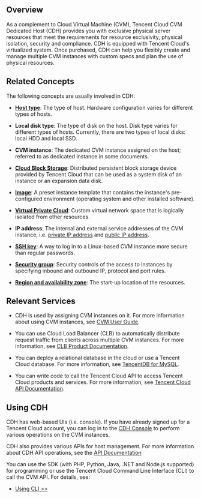 ## Overview
As a complement to Cloud Virtual Machine (CVM), Tencent Cloud CVM Dedicated Host (CDH) provides you with exclusive physical server resources that meet the requirements for resource exclusivity, physical isolation, security and compliance. CDH is equipped with Tencent Cloud's virtualized system. Once purchased, CDH can help you flexibly create and manage multiple CVM instances with custom specs and plan the use of physical resources.

## Related Concepts

The following concepts are usually involved in CDH:

- [**Host type**](<https://intl.cloud.tencent.com/document/product/416/5068>): The type of host. Hardware configuration varies for different types of hosts.

- **Local disk type**: The type of disk on the host. Disk type varies for different types of hosts. Currently, there are two types of local disks: local HDD and local SSD.

- **CVM instance**: The dedicated CVM instance assigned on the host; referred to as dedicated instance in some documents.

- [**Cloud Block Storage**](https://intl.cloud.tencent.com/document/product/213/4953): Distributed persistent block storage device provided by Tencent Cloud that can be used as a system disk of an instance or an expansion data disk.

- [**Image**](<https://intl.cloud.tencent.com/document/product/213/4940>): A preset instance template that contains the instance's pre-configured environment (operating system and other installed software).

- [**Virtual Private Cloud**](<https://intl.cloud.tencent.com/document/product/215/535>): Custom virtual network space that is logically isolated from other resources.

- **IP address**: The internal and external service addresses of the CVM instance, i.e. [private IP address](<https://intl.cloud.tencent.com/document/product/213/5225>) and [public IP address](<https://intl.cloud.tencent.com/document/product/213/5224>).

- [**SSH key**](<https://intl.cloud.tencent.com/document/product/213/6092>): A way to log in to a Linux-based CVM instance more secure than regular passwords.

- [**Security group**](<https://intl.cloud.tencent.com/document/product/213/12452>): Security controls of the access to instances by specifying inbound and outbound IP, protocol and port rules.

- [**Region and availability zone**](<https://intl.cloud.tencent.com/document/product/213/6091>): The start-up location of the resources.


## **Relevant Services**

- CDH is used by assigning CVM instances on it. For more information about using CVM instances, see [CVM User Guide](https://intl.cloud.tencent.com/document/product/213/16918).

- You can use Cloud Load Balancer (CLB) to automatically distribute request traffic from clients across multiple CVM instances. For more information, see [CLB Product Documentation](https://intl.cloud.tencent.com/doc/product/214).
- You can deploy a relational database in the cloud or use a Tencent Cloud database. For more information, see [TencentDB for MySQL](https://intl.cloud.tencent.com/doc/product/236).
- You can write code to call the Tencent Cloud API to access Tencent Cloud products and services. For more information, see [Tencent Cloud API Documentation](<https://intl.cloud.tencent.com/document/api>).

## Using CDH

CDH has web-based UIs (i.e. console). If you have already signed up for a Tencent Cloud account, you can log in to the [CDH Console](https://console.cloud.tencent.com/cvm/cdh) to perform various operations on the CVM instances.

CDH also provides various APIs for host management. For more information about CDH API operations, see the [API Documentation](https://intl.cloud.tencent.com/document/api/213/16473)

You can use the SDK (with PHP, Python, Java, .NET and Node.js supported) for programming or use the Tencent Cloud Command Line Interface (CLI) to call the CVM API. For details, see:


- [Using CLI >>](<https://intl.cloud.tencent.com/document/product/1013/30220>)







